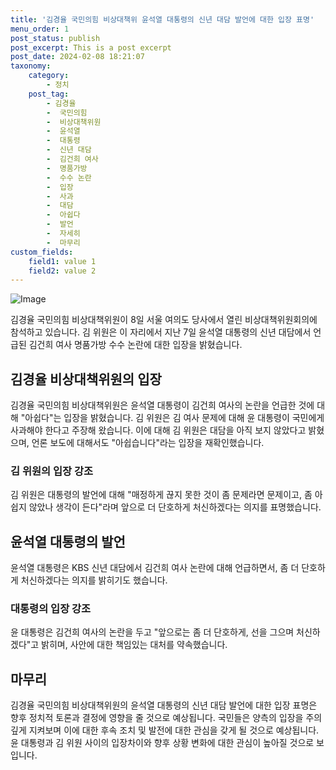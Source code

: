 ```yaml
---
title: '김경율 국민의힘 비상대책위 윤석열 대통령의 신년 대담 발언에 대한 입장 표명'
menu_order: 1
post_status: publish
post_excerpt: This is a post excerpt
post_date: 2024-02-08 18:21:07
taxonomy:
    category:
        - 정치
    post_tag:
        - 김경율
        -  국민의힘
        -  비상대책위원
        -  윤석열
        -  대통령
        -  신년 대담
        -  김건희 여사
        -  명품가방
        -  수수 논란
        -  입장
        -  사과
        -  대담
        -  아쉽다
        -  발언
        -  자세히
        -  마무리
custom_fields:
    field1: value 1
    field2: value 2
---
```


![Image](https://imgnews.pstatic.net/image/366/2024/02/08/0000969403_001_20240208143401401.jpg?type=w647)

김경율 국민의힘 비상대책위원이 8일 서울 여의도 당사에서 열린 비상대책위원회의에 참석하고 있습니다. 김 위원은 이 자리에서 지난 7일 윤석열 대통령의 신년 대담에서 언급된 김건희 여사 명품가방 수수 논란에 대한 입장을 밝혔습니다.
## 김경율 비상대책위원의 입장
김경율 국민의힘 비상대책위원은 윤석열 대통령이 김건희 여사의 논란을 언급한 것에 대해 "아쉽다"는 입장을 밝혔습니다. 김 위원은 김 여사 문제에 대해 윤 대통령이 국민에게 사과해야 한다고 주장해 왔습니다. 이에 대해 김 위원은 대담을 아직 보지 않았다고 밝혔으며, 언론 보도에 대해서도 "아쉽습니다"라는 입장을 재확인했습니다.
### 김 위원의 입장 강조
김 위원은 대통령의 발언에 대해 "매정하게 끊지 못한 것이 좀 문제라면 문제이고, 좀 아쉽지 않았나 생각이 든다"라며 앞으로 더 단호하게 처신하겠다는 의지를 표명했습니다.
## 윤석열 대통령의 발언
윤석열 대통령은 KBS 신년 대담에서 김건희 여사 논란에 대해 언급하면서, 좀 더 단호하게 처신하겠다는 의지를 밝히기도 했습니다.
### 대통령의 입장 강조
윤 대통령은 김건희 여사의 논란을 두고 "앞으로는 좀 더 단호하게, 선을 그으며 처신하겠다"고 밝히며, 사안에 대한 책임있는 대처를 약속했습니다.
## 마무리
김경율 국민의힘 비상대책위원의 윤석열 대통령의 신년 대담 발언에 대한 입장 표명은 향후 정치적 토론과 결정에 영향을 줄 것으로 예상됩니다. 국민들은 양측의 입장을 주의깊게 지켜보며 이에 대한 후속 조치 및 발전에 대한 관심을 갖게 될 것으로 예상됩니다. 윤 대통령과 김 위원 사이의 입장차이와 향후 상황 변화에 대한 관심이 높아질 것으로 보입니다.
